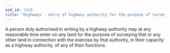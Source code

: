 ```yaml
---
esd_id: 2318
title: "Highways - entry of highway authority for the purpose of surveying"
---
```


A person duly authorised in writing by a highway authority may at any reasonable time enter on any land for the purpose of surveying that or any other land in connection with the exercise by that authority, in their capacity as a highway authority, of any of their functions.

